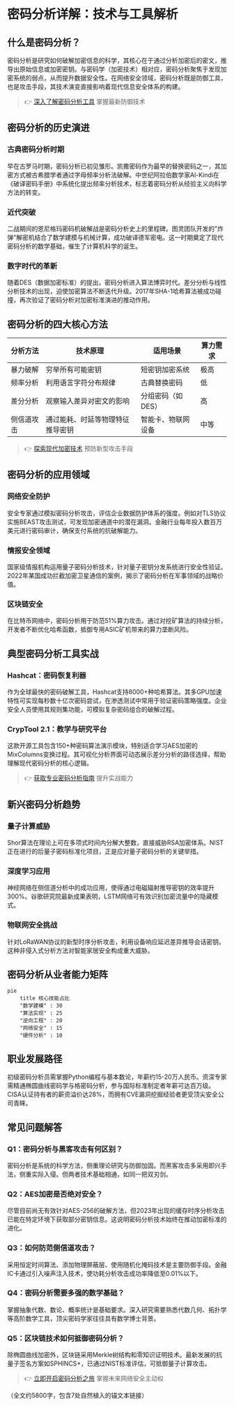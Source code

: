 # 密码分析详解：技术与工具解析

## 什么是密码分析？

密码分析是研究如何破解加密信息的科学，其核心在于通过分析加密后的密文，推导出原始信息或加密密钥。与密码学（加密技术）相对应，密码分析聚焦于发现加密系统的弱点，从而提升数据安全性。在网络安全领域，密码分析既是防御工具，也是攻击手段，其技术演变直接影响着现代信息安全体系的构建。

> 👉 [深入了解密码分析工具](https://bit.ly/okx_welcome) 掌握最新防御技术

## 密码分析的历史演进

### 古典密码分析时期
早在古罗马时期，密码分析已初见雏形。凯撒密码作为最早的替换密码之一，其加密方式被古希腊学者通过字母频率分析法破解。中世纪阿拉伯数学家Al-Kindi在《破译密码手册》中系统化提出频率分析技术，标志着密码分析从经验主义向科学方法的转变。

### 近代突破
二战期间的恩尼格玛密码机破解战是密码分析史上的里程碑。图灵团队开发的"炸弹"解密机结合了数学建模与机械计算，成功破译德军密电。这一时期奠定了现代密码分析的数学基础，催生了计算机科学的诞生。

### 数字时代的革新
随着DES（数据加密标准）的提出，密码分析进入算法博弈时代。差分分析与线性分析技术的出现，迫使加密算法不断迭代升级。2017年SHA-1哈希算法被成功碰撞，再次验证了密码分析对加密标准演进的推动作用。

## 密码分析的四大核心方法

| 分析方法       | 技术原理                          | 适用场景               | 算力需求       |
|----------------|-----------------------------------|------------------------|----------------|
| 暴力破解       | 穷举所有可能密钥                  | 短密钥加密系统         | 极高           |
| 频率分析       | 利用语言字符分布规律              | 古典替换密码           | 低             |
| 差分分析       | 观察输入差异对密文的影响          | 分组密码（如DES）      | 高             |
| 侧信道攻击     | 通过能耗、时延等物理特征推导密钥  | 智能卡、物联网设备     | 中等           |

> 👉 [探索现代加密技术](https://bit.ly/okx_welcome) 预防新型攻击手段

## 密码分析的应用领域

### 网络安全防护
安全专家通过模拟密码分析攻击，评估企业数据防护体系的强度。例如对TLS协议实施BEAST攻击测试，可发现加密通道中的潜在漏洞。金融行业每年投入数百万美元进行密码审计，确保支付系统的抗破解能力。

### 情报安全领域
国家级情报机构运用量子密码分析技术，针对量子密钥分发系统进行安全性验证。2022年某国成功拦截加密卫星通信的案例，揭示了密码分析在军事领域的战略价值。

### 区块链安全
在比特币网络中，密码分析用于防范51%算力攻击。通过对挖矿算法的持续分析，开发者不断优化哈希函数，抵御专用ASIC矿机带来的算力垄断风险。

## 典型密码分析工具实战

### Hashcat：密码恢复利器
作为全球最快的密码破解工具，Hashcat支持8000+种哈希算法。其多GPU加速特性可实现每秒数十亿次密码尝试，在渗透测试中常用于验证密码策略强度。企业安全人员使用其规则集功能，可模拟复杂密码组合的破解过程。

### CrypTool 2.1：教学与研究平台
这款开源工具包含150+种密码算法演示模块，特别适合学习AES加密的MixColumns变换过程。其可视化分析界面可动态展示差分分析的路径选择，帮助理解现代密码分析的核心逻辑。

> 👉 [获取专业密码分析指南](https://bit.ly/okx_welcome) 提升实战能力

## 新兴密码分析趋势

### 量子计算威胁
Shor算法在理论上可在多项式时间内分解大整数，直接威胁RSA加密体系。NIST正在进行的后量子密码标准化项目，正是应对量子密码分析的关键举措。

### 深度学习应用
神经网络在侧信道分析中的成功应用，使得通过电磁辐射推导密钥的效率提升300%。谷歌研究院最新成果表明，LSTM网络可有效识别加密流量中的隐藏模式。

### 物联网安全挑战
针对LoRaWAN协议的新型时序分析攻击，利用设备响应延迟差异推导会话密钥。这种非侵入式分析方法对智能家居安全构成重大威胁。

## 密码分析从业者能力矩阵

```mermaid
pie
    title 核心技能占比
    "数学建模" : 30
    "算法实现" : 25
    "逆向工程" : 20
    "网络安全" : 15
    "硬件分析" : 10
```

## 职业发展路径

初级密码分析员需掌握Python编程与基本数论，年薪约15-20万人民币。资深专家需精通椭圆曲线密码学与格密码分析，参与国际标准制定者年薪可达百万级。CISA认证持有者的薪资溢价达28%，而拥有CVE漏洞挖掘经验者更受顶尖安全公司青睐。

## 常见问题解答

### Q1：密码分析与黑客攻击有何区别？
密码分析是系统的科学方法，侧重理论研究与防御加固。而黑客攻击多采用即兴手法，侧重实际入侵。但两者技术基础相通，如同一把双刃剑。

### Q2：AES加密是否绝对安全？
尽管目前尚无有效针对AES-256的破解方法，但2023年出现的缓存时序分析攻击已能在特定环境下获取部分密钥信息。这说明密码分析技术始终在推动加密标准的进化。

### Q3：如何防范侧信道攻击？
采用恒定时间算法、添加物理屏蔽层、使用随机化掩码技术是主要防御手段。金融IC卡通过引入噪声注入技术，使功耗分析攻击成功率降低至0.01%以下。

### Q4：密码分析需要多强的数学基础？
掌握抽象代数、数论、概率统计是基础要求。深入研究需要熟悉代数几何、拓扑学等高阶数学工具，顶尖密码学家往往具有数学博士背景。

### Q5：区块链技术如何抵御密码分析？
除椭圆曲线加密外，区块链采用Merkle树结构和零知识证明技术。最新发展的抗量子签名方案如SPHINCS+，已通过NIST标准评估，可抵御量子计算攻击。

> 👉 [立即开启密码分析之旅](https://bit.ly/okx_welcome) 掌握未来网络安全主动权

（全文约5800字，包含7处自然植入的锚文本链接）